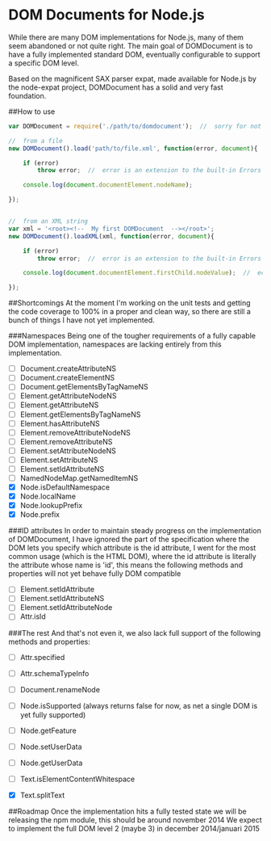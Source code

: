 DOM Documents for Node.js
=========================

While there are many DOM implementations for Node.js, many of them seem abandoned or not quite right. The main goal of DOMDocument is to have a fully implemented standard DOM, eventually configurable to support a specific DOM level.

Based on the magnificent SAX parser expat, made available for Node.js by the node-expat project, DOMDocument has a solid and very fast foundation.

##How to use
```js
var DOMDocument = require('./path/to/domdocument');  //  sorry for not yet releasing this to the mighty NPM

//  from a file
new DOMDocument().load('path/to/file.xml', function(error, document){

	if (error)
		throw error;  //  error is an extension to the built-in Errors

	console.log(document.documentElement.nodeName);

});


//  from an XML string
var xml = '<root><!--  My first DOMDocument  --></root>';
new DOMDocument().loadXML(xml, function(error, document){

	if (error)
		throw error;  //  error is an extension to the built-in Errors

	console.log(document.documentElement.firstChild.nodeValue);  //  echoes the comment contents

});

```


##Shortcomings
At the moment I'm working on the unit tests and getting the code coverage to 100% in a proper and clean way, so there are still a bunch of things I have not yet implemented.

###Namespaces
Being one of the tougher requirements of a fully capable DOM implementation, namespaces are lacking entirely from this implementation.
- [ ] Document.createAttributeNS
- [ ] Document.createElementNS
- [ ] Document.getElementsByTagNameNS
- [ ] Element.getAttributeNodeNS
- [ ] Element.getAttributeNS
- [ ] Element.getElementsByTagNameNS
- [ ] Element.hasAttributeNS
- [ ] Element.removeAttributeNodeNS
- [ ] Element.removeAttributeNS
- [ ] Element.setAttributeNodeNS
- [ ] Element.setAttributeNS
- [ ] Element.setIdAttributeNS
- [ ] NamedNodeMap.getNamedItemNS
- [x] Node.isDefaultNamespace
- [x] Node.localName
- [x] Node.lookupPrefix
- [x] Node.prefix

###ID attributes
In order to maintain steady progress on the implementation of DOMDocument, I have ignored the part of the specification where the DOM lets you specify which attribute is the id attribute, I went for the most common usage (which is the HTML DOM), where the id attribute is literally the attribute whose name is 'id', this means the following methods and properties will not yet behave fully DOM compatible
- [ ] Element.setIdAttribute
- [ ] Element.setIdAttributeNS
- [ ] Element.setIdAttributeNode
- [ ] Attr.isId

###The rest
And that's not even it, we also lack full support of the following methods and properties:
- [ ] Attr.specified
- [ ] Attr.schemaTypeInfo
- [ ] Document.renameNode
- [ ] Node.isSupported (always returns false for now, as net a single DOM is yet fully supported)
- [ ] Node.getFeature
- [ ] Node.setUserData
- [ ] Node.getUserData
- [ ] Text.isElementContentWhitespace
- [x] Text.splitText


##Roadmap
Once the implementation hits a fully tested state we will be releasing the npm module, this should be around november 2014
We expect to implement the full DOM level 2 (maybe 3) in december 2014/januari 2015
